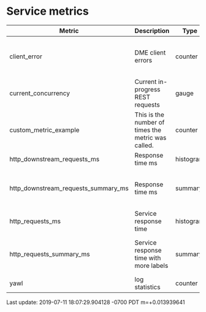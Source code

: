# Service metrics
| Metric | Description | Type | Labels |
|--------|-------------|------|--------|
| client_error | DME client errors | counter | call_alias, error_type, x_att_clientid, x_aeg_client_id, x_aeg_route_offer |
| current_concurrency | Current in-progress REST requests | gauge |  |
| custom_metric_example | This is the number of times the metric was called. | counter | label1 |
| http_downstream_requests_ms | Response time ms | histogram | call_alias, method |
| http_downstream_requests_summary_ms | Response time ms | summary | call_alias, method, status, x_att_clientid, x_aeg_client_id, x_aeg_route_offer |
| http_requests_ms | Service response time | histogram | path, method |
| http_requests_summary_ms | Service response time with more labels | summary | path, method, status_code, x_att_clientid, x_aeg_client_id, x_aeg_route_offer |
| yawl | log statistics | counter | loglevel, status, code, decision |


Last update: 2019-07-11 18:07:29.904128 -0700 PDT m=+0.013939641
		